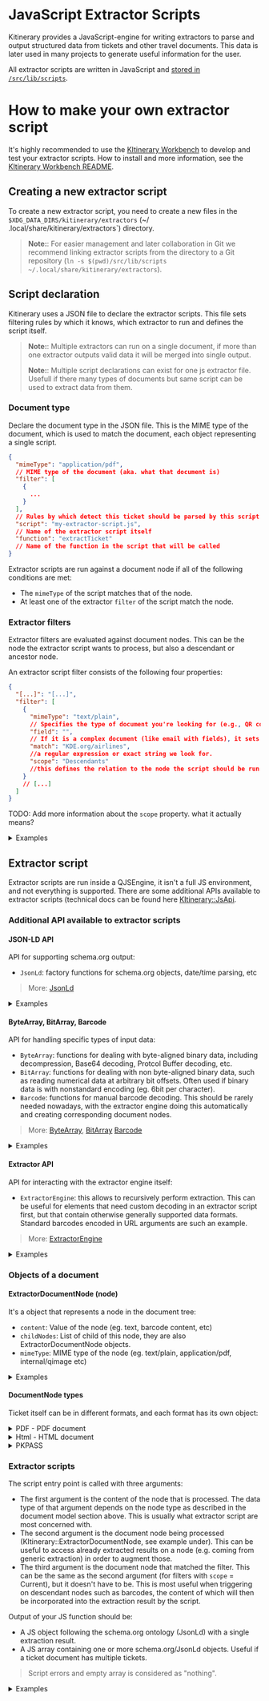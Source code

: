 # JavaScript Extractor Scripts

Kitinerary provides a JavaScript-engine for writing extractors to parse and output structured data from tickets and
other travel documents.
This data is later used in many projects to generate useful information for the user.

All extractor scripts are written in JavaScript and [stored in
`/src/lib/scripts`](https://invent.kde.org/pim/kitinerary/-/tree/master/src/lib/scripts).

# How to make your own extractor script

It's highly recommended to use the [KItinerary Workbench](https://invent.kde.org/pim/kitinerary-workbench) to develop
and test your extractor scripts. How to install and more information, see
the [KItinerary Workbench README](https://invent.kde.org/pim/kitinerary-workbench/-/blob/master/README.md).

## Creating a new extractor script

To create a new extractor script, you need to create a new files in the `$XDG_DATA_DIRS/kitinerary/extractors` (~/
.local/share/kitinerary/extractors`) directory.

> **Note:**: For easier management and later collaboration in Git we recommend linking extractor scripts from the
> directory to a Git repository (`ln -s $(pwd)/src/lib/scripts ~/.local/share/kitinerary/extractors`).

## Script declaration

Kitinerary uses a JSON file to declare the extractor scripts. This file sets filtering rules by which it knows, which
extractor to run and defines the script itself.

> **Note:**: Multiple extractors can run on a single document, if more than one extractor outputs valid data it will be
> merged into single output.
> 
> **Note:**: Multiple script declarations can exist for one js extractor file. Usefull if there many types of documents
> but same script can be used to extract data from them.

### Document type

Declare the document type in the JSON file. This is the MIME type of the document, which is used to match the document,
each object representing a single script.

```json
{
  "mimeType": "application/pdf",
  // MIME type of the document (aka. what that document is)
  "filter": [
    {
      ...
    }
  ],
  // Rules by which detect this ticket should be parsed by this script 
  "script": "my-extractor-script.js",
  // Name of the extractor script itself
  "function": "extractTicket"
  // Name of the function in the script that will be called 
}
```

Extractor scripts are run against a document node if all of the following conditions are met:

* The `mimeType` of the script matches that of the node.
* At least one of the extractor `filter` of the script match the node.

### Extractor filters

Extractor filters are evaluated against document nodes. This can be the node the extractor
script wants to process, but also a descendant or ancestor node.

An extractor script filter consists of the following four properties:

```json
{
  "[...]": "[...]",
  "filter": [
    {
      "mimeType": "text/plain",
      // Specifies the type of document you're looking for (e.g., QR code in document, plain text). 
      "field": "",
      // If it is a complex document (like email with fields), it sets which filed of the document run "match" on. This is ignored for nodes containing basic types such as plain text or binary data.
      "match": "KDE.org/airlines",
      //a regular expression or exact string we look for.
      "scope": "Descendants"
      //this defines the relation to the node the script should be run on (Current, Parent, Children, Ancestors or Descendants).
    }
    // [...]
  ]
}

```

TODO: Add more information about the `scope` property. what it actually means?

<details>
<summary>Examples</summary>

--- 
Anything attached to an email sent by "booking@example-operator.com". The field matched against here
is the `From` header of the MIME message.

```json
{
  "mimeType": "message/rfc822",
  // Its mime type of email
  "field": "From",
  // We look at fiels "From" in the email, which is the sender
  "match": "^booking@exampl-operator\.com$",
  // We look at exactly "booking@exampl-operator.com" 
  "scope": "Ancestors"
  // TODO: What is this?
}
```

---
Documents containing a barcode of the format "F12345678". Note that the scope here is `Descendants`
rather than `Children` as the direct child nodes tend to be the images containing the barcode.

```json
{
  "mimeType": "text/plain",
  // we look at plain text
  "scope": "Ancestors",
  // TODO: What is this? i dont understand... 
  "match": "^F\d{8}$"
  // We look for exactly "F" followed by 8 digits
}
```

---
Apple Wallet passes issued by "org.kde.travelAgency".

```json
{
  "mimeType": "application/vnd.apple.pkpass",
  // We look at Apple Wallet passes
  "field": "passTypeIdentifier",
  // We look at field "passTypeIdentifier" which is the issuer
  "match": "org.kde.travelAgency",
  "scope": "Current"
  // We look only at this document
}
```

---
iCal events with an organizer email address of the "kde.org" domain. Note that the field here accesses
a property of a property. This works at arbitrary depth, as long as the corresponding types are
introspectable by Qt.

```json
{
  "mimeType": "internal/event",
  "field": "organizer.email",
  "match": "@kde.org$",
  "scope": "Current"
}
```

---
A (PDF) document containing an IATA boarding pass barcode of the airline "AB". Triggering
vendor-specific UIC or ERA railway tickets can be done very similarly, matching on the corresponding
carrier ids.

```json
{
  "mimeType": "internal/iata-bcbp",
  "field": "operatingCarrierDesignator",
  "match": "AB",
  "scope": "Descendants"
}
```

---
A node that has already existing results containing a reservation from "My Transport Operator".
This is useful for scripts that want to augment or fix schema.org annotation already provided by
the source. Note that the mimeType "application/ld+json" is special here as it doesn't only trigger
on the document node content itself, but also matches against the result of nodes of any type.

```json
{
  "mimeType": "application/ld+json",
  "field": "reservationFor.provider.name",
  "match": "My Transport Operator",
  "scope": "Current"
}
```

---
**NOT RECOMMENDED** This should be used as a last resort only, as matching against the full PDF document content can be
expensive.

PDF documents containing the string "My Ferry Booking" anywhere.

```json
{
  "mimeType": "application/pdf",
  "field": "text",
  "match": "My Ferry Booking",
  "scope": "Current"
}
```

</details>

## Extractor script

Extractor scripts are run inside a QJSEngine, it isn't a full JS environment, and not everything is supported.
There are some additional APIs available to extractor scripts (technical docs can be found
here [KItinerary::JsApi](https://api.kde.org/kdepim/kitinerary/html/namespaceKItinerary_1_1JsApi.html).

### Additional API available to extractor scripts

#### JSON-LD API

API for supporting schema.org output:

* `JsonLd`: factory functions for schema.org objects, date/time parsing, etc

> More: [JsonLd](https://api.kde.org/kdepim/kitinerary/html/classKItinerary_1_1JsApi_1_1JsonLd.html)

<details>
<summary>Examples</summary>

```js

var f = JsonLd.newFlightReservation(); // https://schema.org/FlightReservation
f.reservationFor.departureAirport.name = "KDE Konqi Airport (KDQ)"; // https://schema.org/FlightReservation -> https://schema.org/Flight -> https://schema.org/Place -> https://schema.org/Airport
f.reservationFor.arrivalAirport.name = "KDE Katie City Airport (KDA)";
f.reservationFor.departureTime = JsonLd.toDateTime("08:36 20.02.2025", "hh:mm dd.MM.yyyy", "en");
f.reservationFor.arrivalTime = JsonLd.toDateTime("09:56 20.02.2025", "hh:mm dd.MM.yyyy", "en");
f.reservationFor.airline.iataCode = "KD";
f.reservationFor.flightNumber = "KD 1096";
return f; // Returns the flight reservation object later used by other apps 
```

</details>

#### ByteArray, BitArray, Barcode

API for handling specific types of input data:

* `ByteArray`: functions for dealing with byte-aligned binary data, including decompression, Base64 decoding, Protcol
  Buffer decoding, etc.
* `BitArray`: functions for dealing with non byte-aligned binary data, such as reading numerical data at arbitrary bit
  offsets. Often used if binary data is with nonstandard encoding (eg. 6bit per character).
* `Barcode`: functions for manual barcode decoding. This should be rarely needed nowadays, with the extractor engine
  doing this automatically and creating corresponding document nodes.

> More:
> [ByteArray](https://api.kde.org/kdepim/kitinerary/html/classKItinerary_1_1JsApi_1_1ByteArray.html),
> [BitArray](https://api.kde.org/kdepim/kitinerary/html/classKItinerary_1_1JsApi_1_1BitArray.html)
> [Barcode](https://api.kde.org/kdepim/kitinerary/html/classKItinerary_1_1JsApi_1_1Barcode.html)

<details>
<summary>Examples</summary>

```js
const KonqiPersonality = ByteArray.toBase64("Cheerful"); // "Q2hlZXJmdWwK"
const KatieMessage = ByteArray.fromBase64("UmVtZW1iZXIgdG8gdGFrZSBicmVha3MK"); // "Remember to take breaks"


const theQR = node.childNodes[1].childNodes[0].content; // Base64 encoded data
const decodedQR = ByteArray.fromBase64(theQR); // binary blob
const bitsOfQR = ByteArray.toBitArray(theQR); // Conver this to bitArray so it can be manipulated bit-by-bit
let outputString = "";
for (let i = 0; i < 6; ++i) {
    let magicalNumber = bitsOfQR.readNumberMSB(0, 6); // Reads 6 **bits**, eg. '43'  
    outputString += String.fromCharCode(magicalNumber + 32); // '43' + 32 = K
}
console.log(outputString) // Konqi

// Usually not needed, as the extractor engine will create barcode nodes automatically
const QRCode = ImageOfAztecQRCodeNotDecodedByExtractorEngine;
const DecodedAztec = Barcode.decodeAztec(ImageOfAztecQRCodeNotDecodedByExtractorEngine)
console.log(DecodedAztec); // ["KDE airlines", "KDE Konqi Airport (KDQ)", "KDE Katie City Airport (KDA)", "20.02.2025", "08:36", "20.02.2025", "09:56", "KD 1096", "magicalstringsoweknowthisticketwasnottamperedwithbyevilwizards"]
```

</details>

#### Extractor API

API for interacting with the extractor engine itself:

* `ExtractorEngine`: this allows to recursively perform extraction.
  This can be useful for elements that need custom decoding in an extractor script first,
  but that contain otherwise generally supported data formats. Standard barcodes encoded
  in URL arguments are such an example.

> More: [ExtractorEngine](https://api.kde.org/kdepim/kitinerary/html/classKItinerary_1_1ExtractorEngine.html)


<details>
<summary>Examples</summary>

```js
const XMLdataIncorreclyInterpretedAsText = "<xml><data>42</data></xml>";
const CorrectlyInterpretedXML = ExtractorEngine.extract(XMLdataIncorreclyInterpretedAsText, "application/xml");

var f = JsonLd.newFlightReservation();
ExtractorEngine.extractPrice("13 EUR", f); // Adds to ticket price
```

</details>

### Objects of a document

#### ExtractorDocumentNode (node)

It's a object that represents a node in the document tree:

* `content`: Value of the node (eg. text, barcode content, etc)
* `childNodes`: List of child of this node, they are also ExtractorDocumentNode objects.
* `mimeType`: MIME type of the node (eg. text/plain, application/pdf, internal/qimage etc)

<details>
<summary>Examples</summary>

```tree
└── application/pdf // Ticket in PDF format
    ├── internal/qimage // Image of the QR code
    │   └── text/plain // Decoded text from the QR code
    └── text/plain // Usually text inside the PDF
```

```js
function main(pdf, node, barcode) {
    cnsole.log(pdf.content) // Automagically extracted PDF content, no need to point at it.
    let imageOfQR = node.childNodes[0];
    let textFromQR = imageOfQR.childNodes[0].content;
}

```

</details>

#### DocumentNode types

Ticket itself can be in different formats, and each format has its own object:
<details id="PDF - PDF document">
<summary>PDF - PDF document</summary>
PdfDocument is a object that represents a PDF document; it has the following properties:

* `text`: Extracts text from the PDF page. If used on root node, it extracts all text from the PDF.
* `pages`: List of pages in the PDF
* `textInRect`: Extracts text from a given rectangle on the PDF page. Uses normalized coordinates (0-1) in format "Left,
  Top, Right, Bottom".

> More:
> [PdfDocument](https://api.kde.org/kdepim/kitinerary/html/classKItinerary_1_1PdfDocument.html)

  <details>
  <summary>Examples</summary>

  ```js
  // If ticket is in PDF the fist argument is the `PdfPage` object
  function main(contentPDF, node) {
    const allText = contentPDF.text; // Extracts all text from the PDF page
    const firstPage = contentPDF.pages[0].text; // Extracts text from only from first page
    const textInRect = contentPDF.pages[0].textInRect(0, 0, 0.3, 0.25); // "Passanger: Kandalf" 
}

```

  </details>
</details>
<details id="Html - HTML document">
<summary>Html - HTML document</summary>
HtmlDocument is an object that represents an HTML document consisting HtmlElements; it has the following properties and methods:

* `rawData()`: Returns the raw textual HTML data.
* `root()`: Returns the root element of the document.
* `eval(xpath)`: Evaluates an XPath expression relative to the document root and returns matching elements.

HtmlElement represents an element within an HTML document; it has the following properties and methods:

* `name`: Returns the element name (tag).
* `isNull`: Checks if the element is null/invalid.
* `attribute`: Returns the value of the specified attribute.
* `hasAttribute`: Checks whether an attribute with the given name exists.
* `attributes`: Returns a list of all attributes of this element.
* `content`: Returns the immediate text content of this element (trimmed of whitespace).
* `recursiveContent`: Returns the text content of this element and all its children.
* `parent`: Returns the parent element of this node.
* `firstChild`: Returns the first child element of this node.
* `nextSibling(: Returns the next sibling element of this node.
* `eval`: Evaluates an XPath expression relative to this element.

> More:
> [HtmlDocument](https://api.kde.org/kdepim/kitinerary/html/classKItinerary_1_1HtmlDocument.html)
> [HtmlElement](https://api.kde.org/kdepim/kitinerary/html/classKItinerary_1_1HtmlElement.html)

<details>
  <summary>Examples</summary>

  ```js
    // Create a simple HTML document
    const simpleHtml = `
    <html><head>
    <title>Flight Details</title>
    </head><body>

    <div class="flight-info">
    <h1>Flight KDE1996</h1>
    <div class="departure">
    <span class="code">KDQ</span>
    <span class="time">2025-02-20 08:30</span>
    </div>

    <div class="arrival">
    <span class="code">KDA</span>
    <span class="time">2025-02-22 16:45</span>
    </div>

    <div class="passenger" id="traveler">
    <span class="name">Kandalf the wizard</span>
    <span class="seat">12A</span>

    </div>
    </div>
    </body>
    </html>
    `;

    const html = ExtractorEngine.extract(simpleHtml, "text/html").content;
    
    const res = JsonLd.newFlightReservation();

    // Get flight number from h1
    const flightHeader = html.eval("//h1")[0];
    console.log (flightHeader.content)
    if (typeof flightHeader.content == "string") {
        const flightNumber = flightHeader.content.match(/Flight ([A-Z]{2})(\d+)/);
        if (flightNumber) {
            res.reservationFor.airline.iataCode = flightNumber[1];
            res.reservationFor.flightNumber = flightNumber[2];
        }
    }

    // Get departure info
    const departureElement = html.eval("//div[@class='departure']")[0];
    if (typeof flightHeader.content == "string") {
        const codeElement = departureElement.eval("span[@class='code']")[0];
        const timeElement = departureElement.eval("span[@class='time']")[0];

        res.reservationFor.departureAirport.iataCode = codeElement.content;
        res.reservationFor.departureTime = JsonLd.toDateTime(timeElement.content, "yyyy-MM-dd HH:mm", "en");
    }

    // Get arrival info
    const arrivalElement = html.eval("//div[@class='arrival']")[0];
    if (typeof flightHeader.content == "string") {
        const codeElement = arrivalElement.eval("span[@class='code']")[0];
        const timeElement = arrivalElement.eval("span[@class='time']")[0];

        res.reservationFor.arrivalAirport.iataCode = codeElement.content;
        res.reservationFor.arrivalTime = JsonLd.toDateTime(timeElement.content, "yyyy-MM-dd HH:mm", "en");
    }

    // Get passenger info using element navigation
    const passengerDiv = html.eval("//div[@id='traveler']")[0];
    const nameSpan = passengerDiv.firstChild;
    const seatSpan = nameSpan.nextSibling;

    res.underName = {
        "@type": "Person",
        "name": nameSpan.content
    };

    res.reservedTicket = {
        "@type": "Ticket",
        "ticketedSeat": {
            "@type": "Seat",
            "seatNumber": seatSpan.content
        }
    };

    return res;
```

  </details>


</details>
<details id="PKPASS">
<summary>PKPASS</summary>
It's a object of fields inside of PKPASS:

* `field[X]`: Object with labes and values

  <details>
  <summary>Example - pkpass</summary>

```js
  function main(pkpass, node) {
    // pass.json has "boardingPass" with keys "depar" "arrir" "arrirTime" "deparTime" "code"
    var res = node.result[0];

    var f = JsonLd.newFlightReservation(); // https://schema.org/FlightReservation
    f.reservationFor.departureAirport.name = pass.field["depar"].label
    f.reservationFor.arrivalAirport.name = pass.field["arrir"].label
    f.reservationFor.departureTime = JsonLd.toDateTime(pass.field["deparTime"].value, "hh:mm dd.MM.yyyy", "en");
    f.reservationFor.arrivalTime = JsonLd.toDateTime(pass.field["arrirTime"].value, "hh:mm dd.MM.yyyy", "en");
    f.reservationFor.airline.iataCode = "KD";
    f.reservationFor.flightNumber = pass.field["code"].label;
    return f; // Returns the flight reservation object later used by other apps 

}

```

  </details>

</details>

### Extractor scripts

The script entry point is called with three arguments:

* The first argument is the content of the node that is processed. The data type of that argument
  depends on the node type as described in the document model section above. This is usually
  what extractor script are most concerned with.
* The second argument is the document node being processed (KItinerary::ExtractorDocumentNode, see example under).
  This can be useful to access already extracted results on a node (e.g. coming from generic extraction)
  in order to augment those.
* The third argument is the document node that matched the filter. This can be the same as the second
  argument (for filters with `scope` = Current), but it doesn't have to be. This is most useful when
  triggering on descendant nodes such as barcodes, the content of which will then be incorporated into
  the extraction result by the script.

Output of your JS function should be:

* A JS object following the schema.org ontology (JsonLd) with a single extraction result.
* A JS array containing one or more schema.org/JsonLd objects. Useful if a ticket document has multiple tickets.

> Script errors and empty array is considered as "nothing".

<details>
<summary>Examples</summary>
Let's assume we want to create an extractor script for a railway ticket which comes with a simple
tabular layout for a single leg per page, and contains a QR code with a 10 digit number for each leg.

```
Konqi -> Katie West
Departure: 21 Jun 18:42
Arrival: 21 Jun 23:12

[Big QR code]
```

As a filter we'd use something similar as example 2 above, triggering on the barcode content.

```js
function extractTicket(pdf, node, barcode) {
    // text for the PDF page containing the barcode that triggered this
    const text = pdf.pages[barcode.location].text;

    // empty http://schema.org/TrainReservation object for the result
    let res = JsonLd.newTrainReservation();

    // when using regular expressions, matching on things that don't change in different
    // language variants is usually preferable, but might not always be possible
    // when creating regular expressions consider that various special characters might occur in names
    // of people or locations (in the above example spaces and parenthesis)
    const leg = text.match(/(.*) -> (.*)/); // ["Konqi", "Katie West"]

    // this can throw an error if the regular expression didn't match
    // that's fine though, the script is aborted here and considered not to have any result
    // ie. handling this case explicitly is unnecessary here
    res.reservationFor.departureStation.name = leg[1]; // Konqi
    res.reservationFor.arrivalStation.name = leg[2]; // Katie West

    // date/time parsing can recover missing year numbers from context, if available
    // In our example it would consider the PDF creation time for that, and the resulting
    // date would be the first occurrence of the given day and month following that.
    // https://doc.qt.io/qt-6/qdate.html#fromString-1  
    res.reservationFor.departureTime = JsonLd.toDateTime(text.match(/Departure: (.*)/)[1], 'dd MMM hh:mm', 'en');

    // for supporting different language formats, both the format string and the locale
    // argument can be lists. All combinations are then tried until one yields a valid result.
    res.reservationFor.arrivalTime = JsonLd.toDateTime(text.match(/(?:Arrival|Arrivé|Ankunft): (.*)/)[1],
        ['dd MMM hh:mm', 'dd MMM hh.mm'], ['en', 'fr', 'de']);

    // the node that triggered this script (the barcode) can be accessed and integrated into the result
    res.reservedTicket.ticketToken = 'qrCode:' + barcode.content;

    return res;
}
```

The above example produces and entirely new result. Another common case are scripts that
merely augment an existing result. Let's assume an Apple Wallet pass for a flight, the
automatically extracted result is correct but misses the boarding group. The filter for
this would be similar to example 4 above, triggering on the pass issuer.

```js
// unused arguments can be omitted
function extractBoardingPass(pass, node) {
    // use the existing result as a starting point
    // generally this can be more than one, but specific types of documents
    // might only produce a deterministic amount (like 1 in this case).
    let res = node.result[0];

    // modify the result as necessary
    res.boardingGroup = pass.field["group"].label;

    // returning a result here will replace the existing results for this node
    return res;
}
```

</details>

